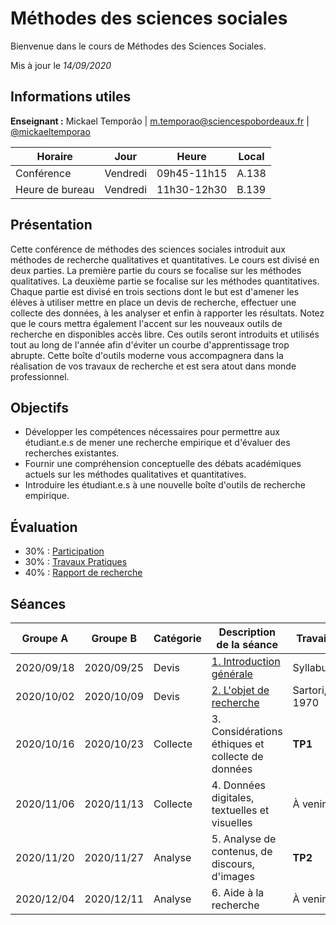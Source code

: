 # Méthodes des sciences sociales
Bienvenue dans le cours de Méthodes des Sciences Sociales.

Mis à jour le *14/09/2020*


## Informations utiles

**Enseignant :** Mickael Temporão | [m.temporao@sciencespobordeaux.fr](mailto:m.temporao@sciencespobordeaux.fr) | [@mickaeltemporao](https://twitter.com/mickaeltemporao)

| Horaire         | Jour          | Heure       | Local |
| -------------   | ------------- | -           | -     |
| Conférence      | Vendredi      | 09h45-11h15 | A.138 |
| Heure de bureau | Vendredi      | 11h30-12h30 | B.139 |


## Présentation

Cette conférence de méthodes des sciences sociales introduit aux méthodes de recherche qualitatives et quantitatives. Le cours est divisé en deux parties. La première partie du cours se focalise sur les méthodes qualitatives. La deuxième partie se focalise sur les méthodes quantitatives. Chaque partie est divisé en trois sections dont le but est d'amener les élèves à utiliser mettre en place un devis de recherche, effectuer une collecte des données, à les analyser et enfin à rapporter les résultats. Notez que le cours mettra également l'accent sur les nouveaux outils de recherche en disponibles accès libre. Ces outils seront introduits et utilisés tout au long de l'année afin d'éviter un courbe d'apprentissage trop abrupte. Cette boîte d'outils moderne vous accompagnera dans la réalisation de vos travaux de recherche et est sera atout dans monde professionnel.

## Objectifs
- Développer les compétences nécessaires pour permettre aux étudiant.e.s de mener une recherche empirique et d'évaluer des recherches existantes.
- Fournir une compréhension conceptuelle des débats académiques actuels sur les méthodes qualitatives et quantitatives.
- Introduire les étudiant.e.s à une nouvelle boîte d'outils de recherche empirique.

## Évaluation

- 30% : [Participation](part.md)
- 30% : [Travaux Pratiques](tp.md)
- 40% : [Rapport de recherche](rapport.md)

## Séances

| Groupe A   | Groupe B   | Catégorie | Description de la séance                          | Travail       |
| -          | -          | -         | -                                                 | -             |
| 2020/09/18 | 2020/09/25 | Devis     | [1. Introduction générale](sess/1_devis_intro.md) | Syllabus      |
| 2020/10/02 | 2020/10/09 | Devis     | [2. L'objet de recherche](sess/2_devis_objet.md)  | Sartori, 1970 |
| 2020/10/16 | 2020/10/23 | Collecte  | 3. Considérations éthiques et collecte de données | **TP1**       |
| 2020/11/06 | 2020/11/13 | Collecte  | 4. Données digitales, textuelles et visuelles     | À venir       |
| 2020/11/20 | 2020/11/27 | Analyse   | 5. Analyse de contenus, de discours, d'images     | **TP2**       |
| 2020/12/04 | 2020/12/11 | Analyse   | 6. Aide à la recherche                            | À venir       |

